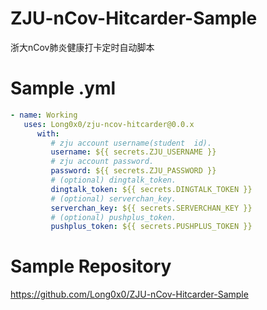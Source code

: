 # ZJU-nCov-Hitcarder-Sample

浙大nCov肺炎健康打卡定时自动脚本 

# Sample .yml

```yml
- name: Working
   uses: Long0x0/zju-ncov-hitcarder@0.0.x
      with:
         # zju account username(student  id).
         username: ${{ secrets.ZJU_USERNAME }}
         # zju account password.
         password: ${{ secrets.ZJU_PASSWORD }}
         # (optional) dingtalk_token.
         dingtalk_token: ${{ secrets.DINGTALK_TOKEN }}
         # (optional) serverchan_key.
         serverchan_key: ${{ secrets.SERVERCHAN_KEY }}
         # (optional) pushplus_token.
         pushplus_token: ${{ secrets.PUSHPLUS_TOKEN }}
```

# Sample Repository

https://github.com/Long0x0/ZJU-nCov-Hitcarder-Sample
